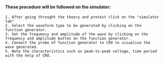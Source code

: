 #### These procedure will be followed on the simulator:
	1. After going throught the theory and pretest click on the "simulator tab"
	2. Select the waveform type to be generated by clicking on the function generator.
	3. Set the frequency and amplitude of the wave by clicking on the frequency and amplitude button on the function generator.
	4. Connect the probe of function generator to CRO to visualise the wave generated.
	5. Note the characteristics such as peak-to-peak voltage, time period with the help of CRO.
